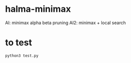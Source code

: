 # halma-minimax
AI: minimax alpha beta pruning
AI2: minimax + local search

# to test
`python3 test.py`
